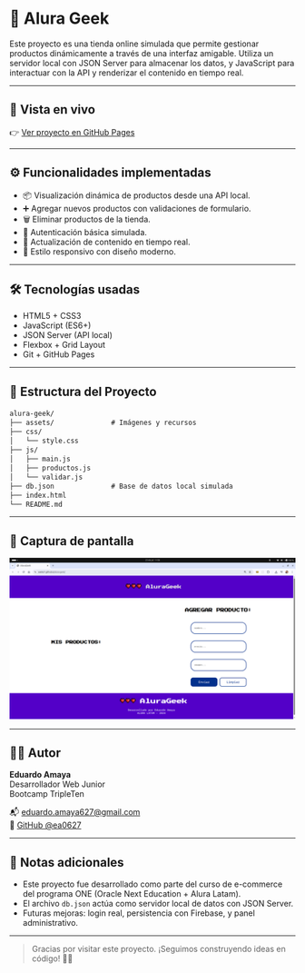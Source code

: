 # 🛒 Alura Geek

Este proyecto es una tienda online simulada que permite gestionar productos dinámicamente a través de una interfaz amigable. Utiliza un servidor local con JSON Server para almacenar los datos, y JavaScript para interactuar con la API y renderizar el contenido en tiempo real.

---

## 🔗 Vista en vivo

👉 [Ver proyecto en GitHub Pages](https://ea0627.github.io/alura-geek)

---

## ⚙️ Funcionalidades implementadas

- 📦 Visualización dinámica de productos desde una API local.
- ➕ Agregar nuevos productos con validaciones de formulario.
- 🗑️ Eliminar productos de la tienda.
- 🧠 Autenticación básica simulada.
- 🔄 Actualización de contenido en tiempo real.
- 🎨 Estilo responsivo con diseño moderno.

---

## 🛠️ Tecnologías usadas

- HTML5 + CSS3
- JavaScript (ES6+)
- JSON Server (API local)
- Flexbox + Grid Layout
- Git + GitHub Pages

---

## 📁 Estructura del Proyecto

```
alura-geek/
├── assets/              # Imágenes y recursos
├── css/
│   └── style.css
├── js/
│   ├── main.js
│   ├── productos.js
│   └── validar.js
├── db.json              # Base de datos local simulada
├── index.html
└── README.md
```

---

## 📸 Captura de pantalla

![Vista previa](./assets/alura-geek.png)

---

## 👨‍💻 Autor

**Eduardo Amaya**  
Desarrollador Web Junior  
Bootcamp TripleTen  

📬 eduardo.amaya627@gmail.com  
🔗 [GitHub @ea0627](https://github.com/ea0627)

---

## 📌 Notas adicionales

- Este proyecto fue desarrollado como parte del curso de e-commerce del programa ONE (Oracle Next Education + Alura Latam).
- El archivo `db.json` actúa como servidor local de datos con JSON Server.
- Futuras mejoras: login real, persistencia con Firebase, y panel administrativo.

---

> Gracias por visitar este proyecto. ¡Seguimos construyendo ideas en código! 🧱🚀

